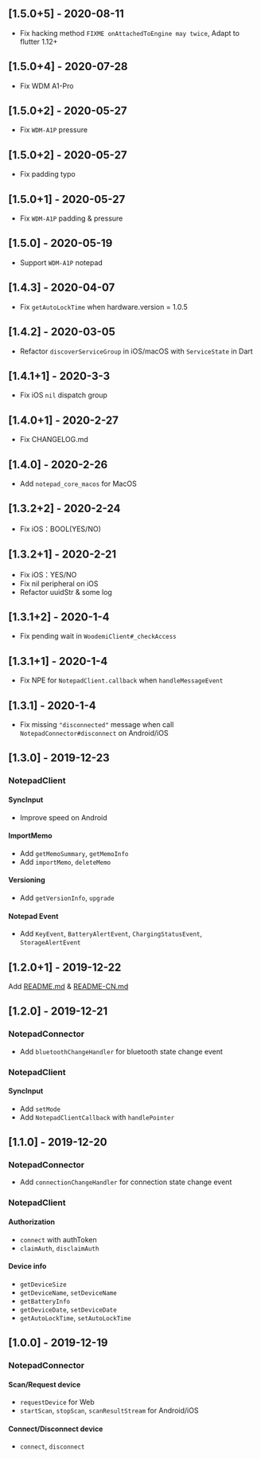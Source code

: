 ## [1.5.0+5] - 2020-08-11
- Fix hacking method `FIXME onAttachedToEngine may twice`, Adapt to flutter 1.12+

## [1.5.0+4] - 2020-07-28
- Fix WDM A1-Pro

## [1.5.0+2] - 2020-05-27
- Fix `WDM-A1P` pressure

## [1.5.0+2] - 2020-05-27
- Fix padding typo

## [1.5.0+1] - 2020-05-27
- Fix `WDM-A1P` padding & pressure

## [1.5.0] - 2020-05-19
- Support `WDM-A1P` notepad

## [1.4.3] - 2020-04-07
- Fix `getAutoLockTime` when hardware.version = 1.0.5

## [1.4.2] - 2020-03-05
- Refactor `discoverServiceGroup` in iOS/macOS with `ServiceState` in Dart

## [1.4.1+1] - 2020-3-3
- Fix iOS `nil` dispatch group

## [1.4.0+1] - 2020-2-27
- Fix CHANGELOG.md

## [1.4.0] - 2020-2-26
- Add `notepad_core_macos` for MacOS

## [1.3.2+2] - 2020-2-24
- Fix iOS：BOOL(YES/NO)

## [1.3.2+1] - 2020-2-21
- Fix iOS：YES/NO
- Fix nil peripheral on iOS
- Refactor uuidStr & some log

## [1.3.1+2] - 2020-1-4
- Fix pending wait in `WoodemiClient#_checkAccess`

## [1.3.1+1] - 2020-1-4
- Fix NPE for `NotepadClient.callback` when `handleMessageEvent`

## [1.3.1] - 2020-1-4
- Fix missing `"disconnected"` message when call `NotepadConnector#disconnect` on Android/iOS

## [1.3.0] - 2019-12-23

### NotepadClient

#### SyncInput

- Improve speed on Android

#### ImportMemo

- Add `getMemoSummary`, `getMemoInfo`
- Add `importMemo`, `deleteMemo`

#### Versioning

- Add `getVersionInfo`, `upgrade`

#### Notepad Event

- Add `KeyEvent`, `BatteryAlertEvent`, `ChargingStatusEvent`, `StorageAlertEvent`

## [1.2.0+1] - 2019-12-22

Add [README.md](./README.md) & [README-CN.md](./README-CN.md)

## [1.2.0] - 2019-12-21

### NotepadConnector
- Add `bluetoothChangeHandler` for bluetooth state change event

### NotepadClient

#### SyncInput
- Add `setMode`
- Add `NotepadClientCallback` with `handlePointer`

## [1.1.0] - 2019-12-20

### NotepadConnector
- Add `connectionChangeHandler` for connection state change event

### NotepadClient

#### Authorization
- `connect` with authToken
- `claimAuth`, `disclaimAuth`

#### Device info
- `getDeviceSize`
- `getDeviceName`, `setDeviceName`
- `getBatteryInfo`
- `getDeviceDate`, `setDeviceDate`
- `getAutoLockTime`, `setAutoLockTime`

## [1.0.0] - 2019-12-19

### NotepadConnector

#### Scan/Request device
- `requestDevice` for Web
- `startScan`, `stopScan`, `scanResultStream` for Android/iOS

#### Connect/Disconnect device
- `connect`, `disconnect`